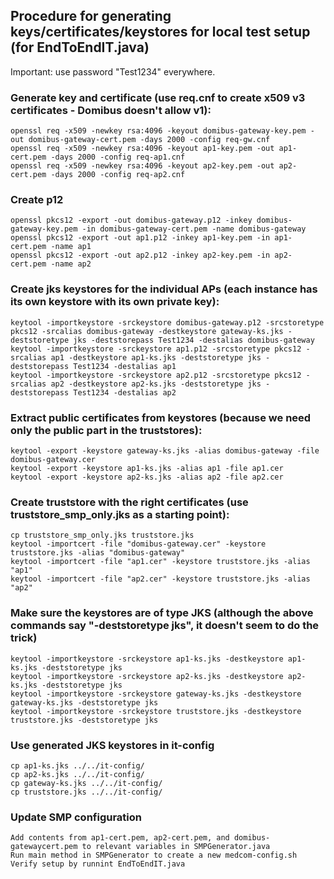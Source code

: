 ## Procedure for generating keys/certificates/keystores for local test setup (for EndToEndIT.java)

Important: use password "Test1234" everywhere.

### Generate key and certificate (use req.cnf to create x509 v3 certificates - Domibus doesn't allow v1):

    openssl req -x509 -newkey rsa:4096 -keyout domibus-gateway-key.pem -out domibus-gateway-cert.pem -days 2000 -config req-gw.cnf
    openssl req -x509 -newkey rsa:4096 -keyout ap1-key.pem -out ap1-cert.pem -days 2000 -config req-ap1.cnf
    openssl req -x509 -newkey rsa:4096 -keyout ap2-key.pem -out ap2-cert.pem -days 2000 -config req-ap2.cnf

### Create p12

    openssl pkcs12 -export -out domibus-gateway.p12 -inkey domibus-gateway-key.pem -in domibus-gateway-cert.pem -name domibus-gateway
    openssl pkcs12 -export -out ap1.p12 -inkey ap1-key.pem -in ap1-cert.pem -name ap1
    openssl pkcs12 -export -out ap2.p12 -inkey ap2-key.pem -in ap2-cert.pem -name ap2

### Create jks keystores for the individual APs (each instance has its own keystore with its own private key):

    keytool -importkeystore -srckeystore domibus-gateway.p12 -srcstoretype pkcs12 -srcalias domibus-gateway -destkeystore gateway-ks.jks -deststoretype jks -deststorepass Test1234 -destalias domibus-gateway
    keytool -importkeystore -srckeystore ap1.p12 -srcstoretype pkcs12 -srcalias ap1 -destkeystore ap1-ks.jks -deststoretype jks -deststorepass Test1234 -destalias ap1
    keytool -importkeystore -srckeystore ap2.p12 -srcstoretype pkcs12 -srcalias ap2 -destkeystore ap2-ks.jks -deststoretype jks -deststorepass Test1234 -destalias ap2

### Extract public certificates from keystores (because we need only the public part in the truststores):

    keytool -export -keystore gateway-ks.jks -alias domibus-gateway -file domibus-gateway.cer
    keytool -export -keystore ap1-ks.jks -alias ap1 -file ap1.cer
    keytool -export -keystore ap2-ks.jks -alias ap2 -file ap2.cer

### Create truststore with the right certificates (use truststore_smp_only.jks as a starting point):

    cp truststore_smp_only.jks truststore.jks
    keytool -importcert -file "domibus-gateway.cer" -keystore truststore.jks -alias "domibus-gateway"
    keytool -importcert -file "ap1.cer" -keystore truststore.jks -alias "ap1"
    keytool -importcert -file "ap2.cer" -keystore truststore.jks -alias "ap2"

### Make sure the keystores are of type JKS (although the above commands say "-deststoretype jks", it doesn't seem to do the trick)

    keytool -importkeystore -srckeystore ap1-ks.jks -destkeystore ap1-ks.jks -deststoretype jks
    keytool -importkeystore -srckeystore ap2-ks.jks -destkeystore ap2-ks.jks -deststoretype jks
    keytool -importkeystore -srckeystore gateway-ks.jks -destkeystore gateway-ks.jks -deststoretype jks
    keytool -importkeystore -srckeystore truststore.jks -destkeystore truststore.jks -deststoretype jks

### Use generated JKS keystores in it-config

    cp ap1-ks.jks ../../it-config/
    cp ap2-ks.jks ../../it-config/
    cp gateway-ks.jks ../../it-config/
    cp truststore.jks ../../it-config/

### Update SMP configuration

    Add contents from ap1-cert.pem, ap2-cert.pem, and domibus-gatewaycert.pem to relevant variables in SMPGenerator.java
    Run main method in SMPGenerator to create a new medcom-config.sh
    Verify setup by runnint EndToEndIT.java

